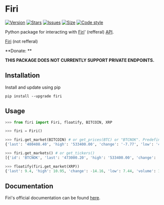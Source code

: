 # Firi
[![Version](https://img.shields.io/pypi/v/firi.svg)](https://pypi.org/project/firi)
[![Stars](https://img.shields.io/github/stars/offish/firi.svg)](https://github.com/offish/firi/stargazers)
[![Issues](https://img.shields.io/github/issues/offish/firi.svg)](https://github.com/offish/firi/issues)
[![Size](https://img.shields.io/github/repo-size/offish/firi.svg)](https://github.com/offish/firi)
[![Code style](https://img.shields.io/badge/code%20style-black-000000.svg)](https://github.com/psf/black)

Python package for interacting with [Firi](https://firi.com/affiliate/?referral=01f67b69)' (refferal) [API](https://developers.firi.com/#/).

[Firi](https://firi.com) (not refferal)

**Donate: **

**THIS PACKAGE DOES NOT CURRENTLY SUPPORT PRIVATE ENDPOINTS.**

## Installation
Install and update using pip
```text
pip install --upgrade firi
```

## Usage
```python
>>> from firi import Firi, floatify, BITCOIN, XRP

>>> firi = Firi()

>>> firi.get_market(BITCOIN) # or get_prices(BTC) or "BTCNOK". Predefined tickers can be found in markets.py
{'last': '480408.40', 'high': '533400.00', 'change': '-7.77', 'low': '460000.00', 'volume': '46.86'}

>>> firi.get_markets() # or get_tickers()
[{'id': 'BTCNOK', 'last': '473000.20', 'high': '533400.00', 'change': '-9.25', 'low': '460000.00', 'volume': '47.21'}, ...]

>>> floatify(firi.get_market(XRP))
{'last': 9.4, 'high': 10.95, 'change': -14.16, 'low': 7.44, 'volume': 1291258.8}
```

## Documentation
Firi's official documentation can be found [here](https://developers.firi.com/#/README).
